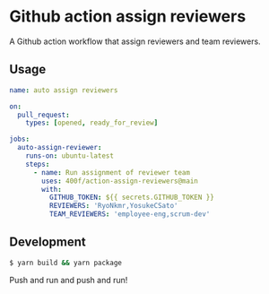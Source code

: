 # Github action assign reviewers

A Github action workflow that assign reviewers and team reviewers.

## Usage

```yml
name: auto assign reviewers

on:
  pull_request:
    types: [opened, ready_for_review]

jobs:
  auto-assign-reviewer:
    runs-on: ubuntu-latest
    steps:
      - name: Run assignment of reviewer team
        uses: 400f/action-assign-reviewers@main
        with:
          GITHUB_TOKEN: ${{ secrets.GITHUB_TOKEN }}
          REVIEWERS: 'RyoNkmr,YosukeCSato'
          TEAM_REVIEWERS: 'employee-eng,scrum-dev'
```

## Development

```sh
$ yarn build && yarn package
```

Push and run and push and run!
